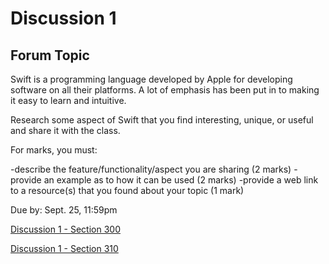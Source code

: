 # Discussion 1

## Forum Topic

Swift is a programming language developed by Apple for developing software on all their platforms. A lot of emphasis has been put in to making it easy to learn and intuitive.

Research some aspect of Swift that you find interesting, unique, or useful and share it with the class.

For marks, you must:

-describe the feature/functionality/aspect you are sharing (2 marks)
-provide an example as to how it can be used (2 marks)
-provide a web link to a resource(s) that you found about your topic (1 mark)

Due by: Sept. 25, 11:59pm

[Discussion 1 - Section 300](https://brightspace.algonquincollege.com/d2l/home/282607)

[Discussion 1 - Section 310](https://brightspace.algonquincollege.com/d2l/home/282608)
